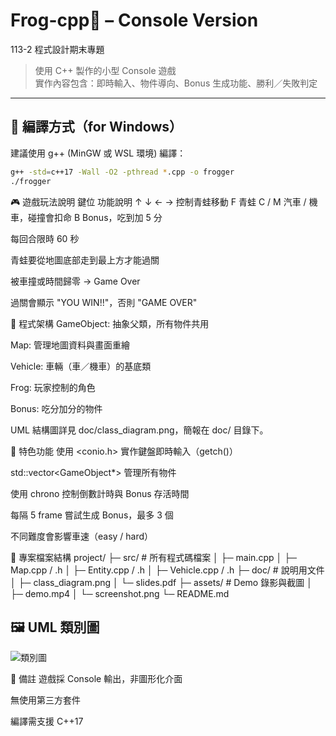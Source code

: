 # Frog-cpp🐸 – Console Version

113-2 程式設計期末專題  
> 使用 C++ 製作的小型 Console 遊戲  
> 實作內容包含：即時輸入、物件導向、Bonus 生成功能、勝利／失敗判定

---

## 🔧 編譯方式（for Windows）
建議使用 g++ (MinGW 或 WSL 環境) 編譯：

```bash
g++ -std=c++17 -Wall -O2 -pthread *.cpp -o frogger
./frogger
```
🎮 遊戲玩法說明
鍵位	功能說明
↑ ↓ ← →	控制青蛙移動
F	青蛙
C / M	汽車 / 機車，碰撞會扣命
B	Bonus，吃到加 5 分

每回合限時 60 秒

青蛙要從地圖底部走到最上方才能過關

被車撞或時間歸零 → Game Over

過關會顯示 "YOU WIN!!"，否則 "GAME OVER"

🧱 程式架構
GameObject: 抽象父類，所有物件共用

Map: 管理地圖資料與畫面重繪

Vehicle: 車輛（車／機車）的基底類

Frog: 玩家控制的角色

Bonus: 吃分加分的物件

UML 結構圖詳見 doc/class_diagram.png，簡報在 doc/ 目錄下。

🧪 特色功能
使用 <conio.h> 實作鍵盤即時輸入（getch()）

std::vector<GameObject*> 管理所有物件

使用 chrono 控制倒數計時與 Bonus 存活時間

每隔 5 frame 嘗試生成 Bonus，最多 3 個

不同難度會影響車速（easy / hard）

📁 專案檔案結構
project/
├─ src/              # 所有程式碼檔案
│  ├─ main.cpp
│  ├─ Map.cpp / .h
│  ├─ Entity.cpp / .h
│  ├─ Vehicle.cpp / .h
├─ doc/              # 說明用文件
│  ├─ class_diagram.png
│  └─ slides.pdf
├─ assets/           # Demo 錄影與截圖
│  ├─ demo.mp4
│  └─ screenshot.png
└─ README.md
## 🖼 UML 類別圖

![類別圖](doc/class_diagram.png)

📌 備註
遊戲採 Console 輸出，非圖形化介面

無使用第三方套件

編譯需支援 C++17
